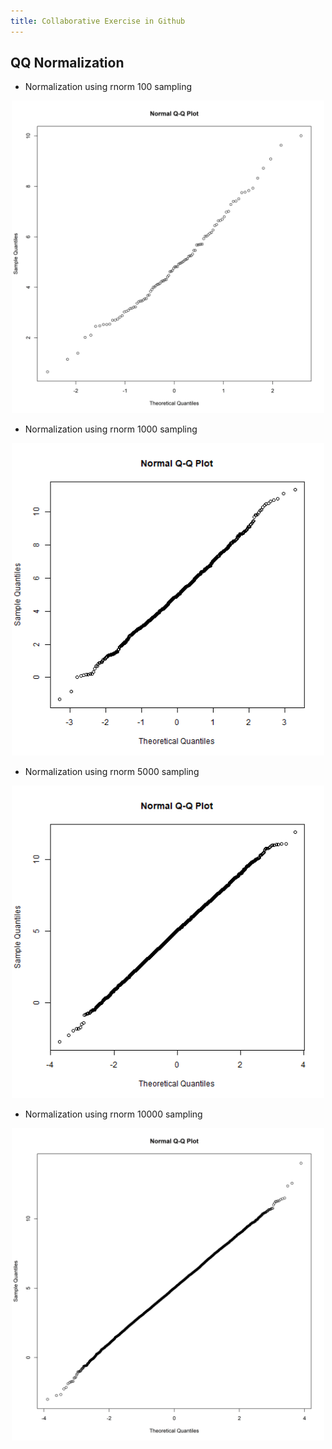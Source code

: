 ```yaml
---
title: Collaborative Exercise in Github
---
```



## QQ Normalization


- Normalization using rnorm 100 sampling

<center>
<img src="rnorm_100.png", width=500 />
</center>

- Normalization using rnorm 1000 sampling

<center>
<img src="rnorm_1k.png", width=500 />
</center>

- Normalization using rnorm 5000 sampling

<center>
<img src="rnorm_5k.png", width=500 />
</center>

- Normalization using rnorm 10000 sampling

<center>
<img src="rnorm_10k.png", width=500 />
</center>
